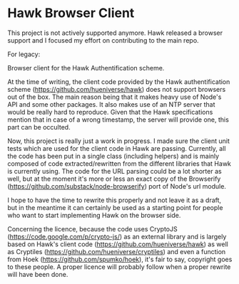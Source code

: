 Hawk Browser Client
===================

This project is not actively supported anymore. Hawk released a browser support and I focused my effort on contributing to the main repo.

For legacy:

Browser client for the Hawk Authentification scheme.

At the time of writing, the client code provided by the Hawk authentification scheme (https://github.com/hueniverse/hawk) does not support browsers out of the box. The main reason being that it makes heavy use of Node's API and some other packages. It also makes use of an NTP server that would be really hard to reproduce. Given that the Hawk specifications mention that in case of a wrong timestamp, the server will provide one, this part can be occulted.

Now, this project is really just a work in progress. I made sure the client unit tests which are used for the client code in Hawk are passing. Currently, all the code has been put in a single class (including helpers) and is mainly composed of code extracted/rewritten from the different libraries that Hawk is currently using. The code for the URL parsing could be a lot shorter as well, but at the moment it's more or less an exact copy of the Browserify (https://github.com/substack/node-browserify) port of Node's url module.

I hope to have the time to rewrite this properly and not leave it as a draft, but in the meantime it can certainly be used as a starting point for people who want to start implementing Hawk on the browser side.

Concerning the licence, because the code uses CryptoJS (https://code.google.com/p/crypto-js/) as an external library and is largely based on Hawk's client code (https://github.com/hueniverse/hawk) as well as Cryptiles (https://github.com/hueniverse/cryptiles) and even a function from Hoek (https://github.com/spumko/hoek), it's fair to say, copyright goes to these people. A proper licence will probably follow when a proper rewrite will have been done.